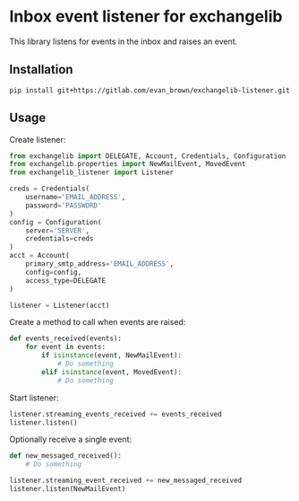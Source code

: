 Inbox event listener for exchangelib
====================================
This library listens for events in the inbox and raises an event.

## Installation
`pip install git+https://gitlab.com/evan_brown/exchangelib-listener.git`


## Usage
Create listener:
```python
from exchangelib import DELEGATE, Account, Credentials, Configuration
from exchangelib.properties import NewMailEvent, MovedEvent
from exchangelib_listener import Listener

creds = Credentials(
    username='EMAIL_ADDRESS',
    password='PASSWORD'
)
config = Configuration(
    server='SERVER',
    credentials=creds
)
acct = Account(
    primary_smtp_address='EMAIL_ADDRESS',
    config=config,
    access_type=DELEGATE
)

listener = Listener(acct)
```

Create a method to call when events are raised:
```python
def events_received(events):
    for event in events:
        if isinstance(event, NewMailEvent):
            # Do something
        elif isinstance(event, MovedEvent):
            # Do something
```

Start listener:
```python
listener.streaming_events_received += events_received
listener.listen()
```

Optionally receive a single event:
```python
def new_messaged_received():
    # Do something

listener.streaming_event_received += new_messaged_received
listener.listen(NewMailEvent)
```
